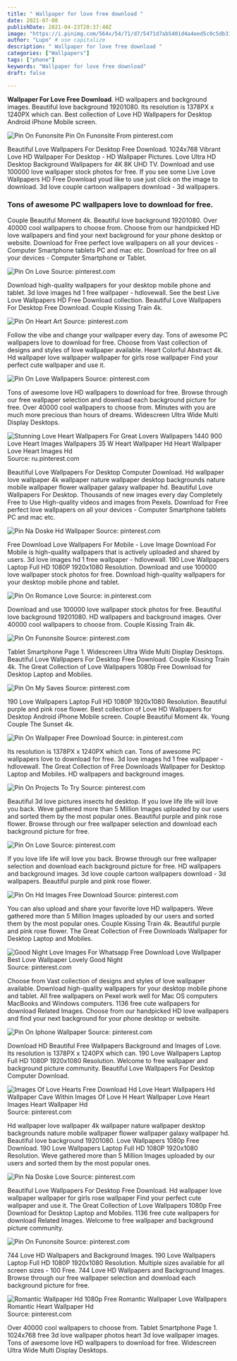 ```yaml
---
title: " Wallpaper for love free download "
date: 2021-07-08
publishDate: 2021-04-23T20:37:40Z
image: "https://i.pinimg.com/564x/54/71/d7/5471d7ab5401d4a4eed5c0c5db317090.jpg"
author: "Lupo" # use capitalize
description: " Wallpaper for love free download "
categories: ["Wallpapers"]
tags: ["phone"]
keywords: "Wallpaper for love free download"
draft: false

---
```



**Wallpaper For Love Free Download**. HD wallpapers and background images. Beautiful love background 19201080. Its resolution is 1378PX x 1240PX which can. Best collection of Love HD Wallpapers for Desktop Android iPhone Mobile screen.

![Pin On Funonsite](https://i.pinimg.com/564x/82/67/7f/82677f8471971f77354a4595393155eb.jpg "Pin On Funonsite")
Pin On Funonsite From pinterest.com


Beautiful Love Wallpapers For Desktop Free Download. 1024x768 Vibrant Love HD Wallpaper For Desktop - HD Wallpaper Pictures. Love Ultra HD Desktop Background Wallpapers for 4K 8K UHD TV. Download and use 100000 love wallpaper stock photos for free. If you see some Live Love Wallpapers HD Free Download youd like to use just click on the image to download. 3d love couple cartoon wallpapers download - 3d wallpapers.

### Tons of awesome PC wallpapers love to download for free.

Couple Beautiful Moment 4k. Beautiful love background 19201080. Over 40000 cool wallpapers to choose from. Choose from our handpicked HD love wallpapers and find your next background for your phone desktop or website. Download for Free perfect love wallpapers on all your devices - Computer Smartphone tablets PC and mac etc. Download for free on all your devices - Computer Smartphone or Tablet.


![Pin On Love](https://i.pinimg.com/originals/f1/10/bf/f110bfaf905056a3a81b8fda4f847871.gif "Pin On Love")
Source: pinterest.com

Download high-quality wallpapers for your desktop mobile phone and tablet. 3d love images hd 1 free wallpaper - hdlovewall. See the best Live Love Wallpapers HD Free Download collection. Beautiful Love Wallpapers For Desktop Free Download. Couple Kissing Train 4k.

![Pin On Heart Art](https://i.pinimg.com/originals/d1/78/9e/d1789e1c35cfd889d25fd7bebc7eefd5.jpg "Pin On Heart Art")
Source: pinterest.com

Follow the vibe and change your wallpaper every day. Tons of awesome PC wallpapers love to download for free. Choose from Vast collection of designs and styles of love wallpaper available. Heart Colorful Abstract 4k. Hd wallpaper love wallpaper wallpaper for girls rose wallpaper Find your perfect cute wallpaper and use it.

![Pin On Love Wallpapers](https://i.pinimg.com/originals/12/33/31/1233319024a9983794f81d819b1b4fab.jpg "Pin On Love Wallpapers")
Source: pinterest.com

Tons of awesome love HD wallpapers to download for free. Browse through our free wallpaper selection and download each background picture for free. Over 40000 cool wallpapers to choose from. Minutes with you are much more precious than hours of dreams. Widescreen Ultra Wide Multi Display Desktops.

![Stunning Love Heart Wallpapers For Great Lovers Wallpapers 1440 900 Love Heart Images Wallpapers 35 W Heart Wallpaper Hd Heart Wallpaper Love Heart Images Hd](https://i.pinimg.com/originals/53/30/78/533078280aeeba1e44d8871aae14e9f2.jpg "Stunning Love Heart Wallpapers For Great Lovers Wallpapers 1440 900 Love Heart Images Wallpapers 35 W Heart Wallpaper Hd Heart Wallpaper Love Heart Images Hd")
Source: ru.pinterest.com

Beautiful Love Wallpapers For Desktop Computer Download. Hd wallpaper love wallpaper 4k wallpaper nature wallpaper desktop backgrounds nature mobile wallpaper flower wallpaper galaxy wallpaper hd. Beautiful Love Wallpapers For Desktop. Thousands of new images every day Completely Free to Use High-quality videos and images from Pexels. Download for Free perfect love wallpapers on all your devices - Computer Smartphone tablets PC and mac etc.

![Pin Na Doske Hd Wallpaper](https://i.pinimg.com/originals/85/b2/77/85b277959b26cc3b3c6d056ec37f0dd8.jpg "Pin Na Doske Hd Wallpaper")
Source: pinterest.com

Free Download Love Wallpapers For Mobile - Love Image Download For Mobile is high-quality wallpapers that is actively uploaded and shared by users. 3d love images hd 1 free wallpaper - hdlovewall. 190 Love Wallpapers Laptop Full HD 1080P 1920x1080 Resolution. Download and use 100000 love wallpaper stock photos for free. Download high-quality wallpapers for your desktop mobile phone and tablet.

![Pin On Romance Love](https://i.pinimg.com/originals/c3/8e/41/c38e41f0e4bf493eef7ef14855f28775.jpg "Pin On Romance Love")
Source: in.pinterest.com

Download and use 100000 love wallpaper stock photos for free. Beautiful love background 19201080. HD wallpapers and background images. Over 40000 cool wallpapers to choose from. Couple Kissing Train 4k.

![Pin On Funonsite](https://i.pinimg.com/564x/82/67/7f/82677f8471971f77354a4595393155eb.jpg "Pin On Funonsite")
Source: pinterest.com

Tablet Smartphone Page 1. Widescreen Ultra Wide Multi Display Desktops. Beautiful Love Wallpapers For Desktop Free Download. Couple Kissing Train 4k. The Great Collection of Love Wallpapers 1080p Free Download for Desktop Laptop and Mobiles.

![Pin On My Saves](https://i.pinimg.com/564x/4c/9b/60/4c9b6021539fbe79966bc3388b2c5543.jpg "Pin On My Saves")
Source: pinterest.com

190 Love Wallpapers Laptop Full HD 1080P 1920x1080 Resolution. Beautiful purple and pink rose flower. Best collection of Love HD Wallpapers for Desktop Android iPhone Mobile screen. Couple Beautiful Moment 4k. Young Couple The Sunset 4k.

![Pin On Wallpaper Free Download](https://i.pinimg.com/originals/5a/f8/75/5af87564fa2029353480f874bc215087.jpg "Pin On Wallpaper Free Download")
Source: in.pinterest.com

Its resolution is 1378PX x 1240PX which can. Tons of awesome PC wallpapers love to download for free. 3d love images hd 1 free wallpaper - hdlovewall. The Great Collection of Free Downloads Wallpaper for Desktop Laptop and Mobiles. HD wallpapers and background images.

![Pin On Projects To Try](https://i.pinimg.com/originals/ce/fc/91/cefc916aca4e7e315a9e4239beb4f6e8.gif "Pin On Projects To Try")
Source: pinterest.com

Beautiful 3d love pictures insects hd desktop. If you love life life will love you back. Weve gathered more than 5 Million Images uploaded by our users and sorted them by the most popular ones. Beautiful purple and pink rose flower. Browse through our free wallpaper selection and download each background picture for free.

![Pin On Love](https://i.pinimg.com/originals/1c/12/c3/1c12c3f82aab40aa90c773eb5361da2c.jpg "Pin On Love")
Source: pinterest.com

If you love life life will love you back. Browse through our free wallpaper selection and download each background picture for free. HD wallpapers and background images. 3d love couple cartoon wallpapers download - 3d wallpapers. Beautiful purple and pink rose flower.

![Pin On Hd Images Free Download](https://i.pinimg.com/originals/ec/99/1c/ec991c644f2aee362275c8e4dbc8abda.jpg "Pin On Hd Images Free Download")
Source: pinterest.com

You can also upload and share your favorite love HD wallpapers. Weve gathered more than 5 Million Images uploaded by our users and sorted them by the most popular ones. Couple Kissing Train 4k. Beautiful purple and pink rose flower. The Great Collection of Free Downloads Wallpaper for Desktop Laptop and Mobiles.

![Good Night Love Images For Whatsapp Free Download Love Wallpaper Best Love Wallpaper Lovely Good Night](https://i.pinimg.com/originals/10/a6/2d/10a62d7cbe027f0fb58de9925a6d4fd4.jpg "Good Night Love Images For Whatsapp Free Download Love Wallpaper Best Love Wallpaper Lovely Good Night")
Source: pinterest.com

Choose from Vast collection of designs and styles of love wallpaper available. Download high-quality wallpapers for your desktop mobile phone and tablet. All free wallpapers on Pexel work well for Mac OS computers MacBooks and Windows computers. 1136 free cute wallpapers for download Related Images. Choose from our handpicked HD love wallpapers and find your next background for your phone desktop or website.

![Pin On Iphone Wallpaper](https://i.pinimg.com/originals/1f/22/49/1f22494ab3d70540af734eaed9d49726.jpg "Pin On Iphone Wallpaper")
Source: pinterest.com

Download HD Beautiful Free Wallpapers Background and Images of Love. Its resolution is 1378PX x 1240PX which can. 190 Love Wallpapers Laptop Full HD 1080P 1920x1080 Resolution. Welcome to free wallpaper and background picture community. Beautiful Love Wallpapers For Desktop Computer Download.

![Images Of Love Hearts Free Download Hd Love Heart Wallpapers Hd Wallpaper Cave Within Images Of Love H Heart Wallpaper Love Heart Images Heart Wallpaper Hd](https://i.pinimg.com/originals/59/c2/73/59c2732769113a69b3fefae5ec4f0b3c.jpg "Images Of Love Hearts Free Download Hd Love Heart Wallpapers Hd Wallpaper Cave Within Images Of Love H Heart Wallpaper Love Heart Images Heart Wallpaper Hd")
Source: pinterest.com

Hd wallpaper love wallpaper 4k wallpaper nature wallpaper desktop backgrounds nature mobile wallpaper flower wallpaper galaxy wallpaper hd. Beautiful love background 19201080. Love Wallpapers 1080p Free Download. 190 Love Wallpapers Laptop Full HD 1080P 1920x1080 Resolution. Weve gathered more than 5 Million Images uploaded by our users and sorted them by the most popular ones.

![Pin Na Doske Love](https://i.pinimg.com/originals/40/85/f5/4085f5c30a3cd01048aef37be45bc015.jpg "Pin Na Doske Love")
Source: pinterest.com

Beautiful Love Wallpapers For Desktop Free Download. Hd wallpaper love wallpaper wallpaper for girls rose wallpaper Find your perfect cute wallpaper and use it. The Great Collection of Love Wallpapers 1080p Free Download for Desktop Laptop and Mobiles. 1136 free cute wallpapers for download Related Images. Welcome to free wallpaper and background picture community.

![Pin On Funonsite](https://i.pinimg.com/474x/dd/31/5a/dd315a37108bf63cdeaf13c244c1ad65.jpg "Pin On Funonsite")
Source: pinterest.com

744 Love HD Wallpapers and Background Images. 190 Love Wallpapers Laptop Full HD 1080P 1920x1080 Resolution. Multiple sizes available for all screen sizes - 100 Free. 744 Love HD Wallpapers and Background Images. Browse through our free wallpaper selection and download each background picture for free.

![Romantic Wallpaper Hd 1080p Free Romantic Wallpaper Love Wallpapers Romantic Heart Wallpaper Hd](https://i.pinimg.com/564x/54/71/d7/5471d7ab5401d4a4eed5c0c5db317090.jpg "Romantic Wallpaper Hd 1080p Free Romantic Wallpaper Love Wallpapers Romantic Heart Wallpaper Hd")
Source: pinterest.com

Over 40000 cool wallpapers to choose from. Tablet Smartphone Page 1. 1024x768 free 3d love wallpaper photos heart 3d love wallpaper images. Tons of awesome love HD wallpapers to download for free. Widescreen Ultra Wide Multi Display Desktops.

